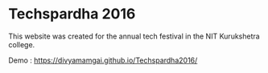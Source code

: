 # Techspardha 2016

This website was created for the annual tech festival in the NIT Kurukshetra college.

Demo : https://divyamamgai.github.io/Techspardha2016/